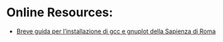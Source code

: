 # Online Resources:
-  [Breve guida per l’installazione di gcc e gnuplot della Sapienza di Roma](https://www.mat.uniroma1.it/sites/default/import-files/centro-calcolo/manuali/breve_guida_software_lpc.pdf)
